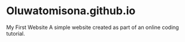 # Oluwatomisona.github.io
​My First Website  A simple website created as part of an online coding tutorial.

